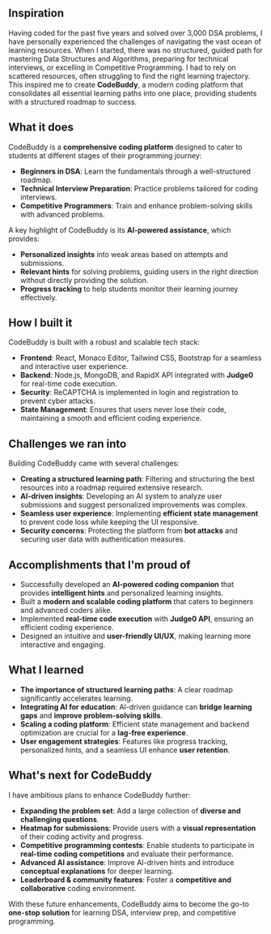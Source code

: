 ## Inspiration
Having coded for the past five years and solved over 3,000 DSA problems, I have personally experienced the challenges of navigating the vast ocean of learning resources. When I started, there was no structured, guided path for mastering Data Structures and Algorithms, preparing for technical interviews, or excelling in Competitive Programming. I had to rely on scattered resources, often struggling to find the right learning trajectory. This inspired me to create **CodeBuddy**, a modern coding platform that consolidates all essential learning paths into one place, providing students with a structured roadmap to success.

## What it does
CodeBuddy is a **comprehensive coding platform** designed to cater to students at different stages of their programming journey:
- **Beginners in DSA**: Learn the fundamentals through a well-structured roadmap.
- **Technical Interview Preparation**: Practice problems tailored for coding interviews.
- **Competitive Programmers**: Train and enhance problem-solving skills with advanced problems.

A key highlight of CodeBuddy is its **AI-powered assistance**, which provides:
- **Personalized insights** into weak areas based on attempts and submissions.
- **Relevant hints** for solving problems, guiding users in the right direction without directly providing the solution.
- **Progress tracking** to help students monitor their learning journey effectively.

## How I built it
CodeBuddy is built with a robust and scalable tech stack:
- **Frontend**: React, Monaco Editor, Tailwind CSS, Bootstrap for a seamless and interactive user experience.
- **Backend**: Node.js, MongoDB, and RapidX API integrated with **Judge0** for real-time code execution.
- **Security**: ReCAPTCHA is implemented in login and registration to prevent cyber attacks.
- **State Management**: Ensures that users never lose their code, maintaining a smooth and efficient coding experience.

## Challenges we ran into
Building CodeBuddy came with several challenges:
- **Creating a structured learning path**: Filtering and structuring the best resources into a roadmap required extensive research.
- **AI-driven insights**: Developing an AI system to analyze user submissions and suggest personalized improvements was complex.
- **Seamless user experience**: Implementing **efficient state management** to prevent code loss while keeping the UI responsive.
- **Security concerns**: Protecting the platform from **bot attacks** and securing user data with authentication measures.

## Accomplishments that I'm proud of
- Successfully developed an **AI-powered coding companion** that provides **intelligent hints** and personalized learning insights.
- Built a **modern and scalable coding platform** that caters to beginners and advanced coders alike.
- Implemented **real-time code execution** with **Judge0 API**, ensuring an efficient coding experience.
- Designed an intuitive and **user-friendly UI/UX**, making learning more interactive and engaging.

## What I learned
- **The importance of structured learning paths**: A clear roadmap significantly accelerates learning.
- **Integrating AI for education**: AI-driven guidance can **bridge learning gaps** and **improve problem-solving skills**.
- **Scaling a coding platform**: Efficient state management and backend optimization are crucial for a **lag-free experience**.
- **User engagement strategies**: Features like progress tracking, personalized hints, and a seamless UI enhance **user retention**.

## What's next for CodeBuddy
I have ambitious plans to enhance CodeBuddy further:
- **Expanding the problem set**: Add a large collection of **diverse and challenging questions**.
- **Heatmap for submissions**: Provide users with a **visual representation** of their coding activity and progress.
- **Competitive programming contests**: Enable students to participate in **real-time coding competitions** and evaluate their performance.
- **Advanced AI assistance**: Improve AI-driven hints and introduce **conceptual explanations** for deeper learning.
- **Leaderboard & community features**: Foster a **competitive and collaborative** coding environment.

With these future enhancements, CodeBuddy aims to become the go-to **one-stop solution** for learning DSA, interview prep, and competitive programming.

